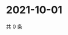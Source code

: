 # 2021-10-01

共 0 条

<!-- BEGIN WEIBO -->
<!-- 最后更新时间 Fri Oct 01 2021 22:13:07 GMT+0800 (China Standard Time) -->

<!-- END WEIBO -->
